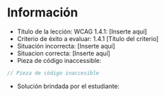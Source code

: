 # Información

- Título de la lección: WCAG 1.4.1: [Inserte aquí]
- Criterio de éxito a evaluar: 1.4.1 [Título del criterio]
- Situación incorrecta: [Inserte aquí]
- Situacion correcta: [Inserte aquí]
- Pieza de código inaccessible:

```javascript
// Pieza de código inaccesible
```

- Solución brindada por el estudiante:

